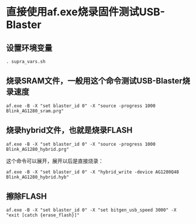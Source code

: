 # 直接使用af.exe烧录固件测试USB-Blaster

## 设置环境变量

```
. supra_vars.sh
```

## 烧录SRAM文件，一般用这个命令测试USB-Blaster烧录速度

```
af.exe -B -X "set blaster_id 0" -X "source -progress 1000 Blink_AG1280_sram.prg"
```

## 烧录hybrid文件，也就是烧录FLASH

```
af.exe -B -X "set blaster_id 0" -X "source -progress 1000 Blink_AG1280_hybrid.prg"
```

这个命令可以展开，展开以后是直接烧录：

```
af.exe -B -X "set blaster_id 0" -X "hybrid_write -device AG1280Q48 Blink_AG1280_hybrid.hyb"
```

## 擦除FLASH

```
af.exe -B -X "set blaster_id 0" -X "set bitgen_usb_speed 3000" -X "exit [catch {erase_flash}]"
```

